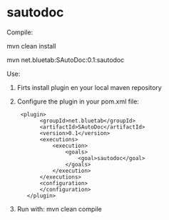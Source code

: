 # sautodoc
Compile:

  mvn clean install
  
  mvn net.bluetab:SAutoDoc:0.1:sautodoc

Use:
  1. Firts install plugin en your local maven repository
  2. Configure the plugin in your pom.xml file:
  
          <plugin>
                <groupId>net.bluetab</groupId>
                <artifactId>SAutoDoc</artifactId>
                <version>0.1</version>
                <executions>
                    <execution>
                        <goals>
                            <goal>sautodoc</goal>
                        </goals>
                    </execution>
                </executions>
                <configuration>
                </configuration>
            </plugin>
  3. Run with: mvn clean compile
